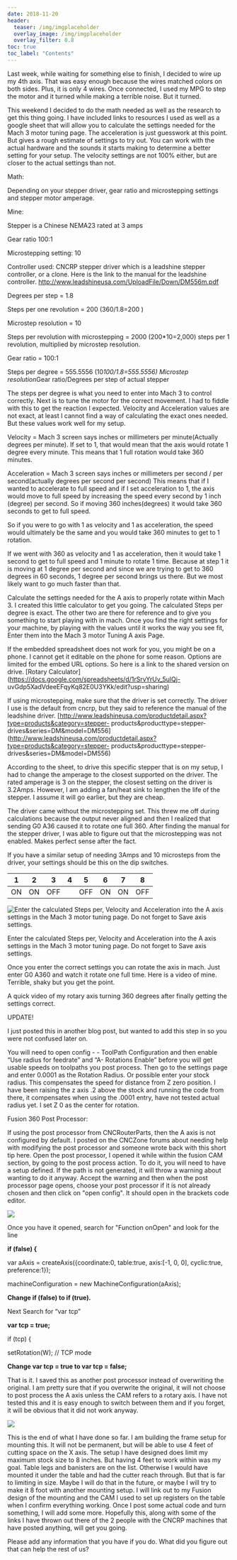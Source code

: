 ```yaml
---
date: 2018-11-20
header:
  teaser: /img/imgplaceholder
  overlay_image: /img/imgplaceholder
  overlay_filter: 0.8
toc: true
toc_label: "Contents"
--- 
```

Last week, while waiting for something else to finish, I decided to wire up my
4th axis. That was easy enough because the wires matched colors on both sides.
Plus, it is only 4 wires. Once connected, I used my MPG to step the motor and
it turned while making a terrible noise. But it turned.

This weekend I decided to do the math needed as well as the research to get
this thing going. I have included links to resources I used as well as a
google sheet that will allow you to calculate the settings needed for the Mach
3 motor tuning page. The acceleration is just guesswork at this point. But
gives a rough estimate of settings to try out. You can work with the actual
hardware and the sounds it starts making to determine a better setting for
your setup. The velocity settings are not 100% either, but are closer to the
actual settings than not.

Math:

Depending on your stepper driver, gear ratio and microstepping settings and
stepper motor amperage.

Mine:

Stepper is a Chinese NEMA23 rated at 3 amps

Gear ratio 100:1

Microstepping setting: 10

Controller used: CNCRP stepper driver which is a leadshine stepper controller,
or a clone. Here is the link to the manual for the leadshine controller.
<http://www.leadshineusa.com/UploadFile/Down/DM556m.pdf>

Degrees per step = 1.8

Steps per one revolution = 200 (360/1.8=200 )

Microstep resolution = 10

Steps per revolution with microstepping = 2000 (200*10=2,000) steps per 1
revolution, multiplied by microstep resolution.

Gear ratio = 100:1

Steps per degree = 555.5556 (10*100/1.8=555.5556) Microstep resolution*Gear
ratio/Degrees per step of actual stepper

The steps per degree is what you need to enter into Mach 3 to control
correctly. Next is to tune the motor for the correct movement. I had to fiddle
with this to get the reaction I expected. Velocity and Acceleration values are
not exact, at least I cannot find a way of calculating the exact ones needed.
But these values work well for my setup.

Velocity = Mach 3 screen says inches or millimeters per minute(Actually
degrees per minute). If set to 1, that would mean that the axis would rotate 1
degree every minute. This means that 1 full rotation would take 360 minutes.

Acceleration = Mach 3 screen says inches or millimeters per second / per
second(actually degrees per second per second) This means that if I wanted to
accelerate to full speed and if I set acceleration to 1, the axis would move
to full speed by increasing the speed every second by 1 inch (degree) per
second. So if moving 360 inches(degrees) it would take 360 seconds to get to
full speed.

So if you were to go with 1 as velocity and 1 as acceleration, the speed would
ultimately be the same and you would take 360 minutes to get to 1 rotation.

If we went with 360 as velocity and 1 as acceleration, then it would take 1
second to get to full speed and 1 minute to rotate 1 time. Because at step 1
it is moving at 1 degree per second and since we are trying to get to 360
degrees in 60 seconds, 1 degree per second brings us there. But we most likely
want to go much faster than that.

Calculate the settings needed for the A axis to properly rotate within Mach 3.
I created this little calculator to get you going. The calculated Steps per
degree is exact. The other two are there for reference and to give you
something to start playing with in mach. Once you find the right settings for
your machine, by playing with the values until it works the way you see fit,
Enter them into the Mach 3 motor Tuning A axis Page.

If the embedded spreadsheet does not work for you, you might be on a phone. I
cannot get it editable on the phone for some reason. Options are limited for
the embed URL options. So here is a link to the shared version on drive.
[Rotary Calculator](https://docs.google.com/spreadsheets/d/1rSrvYrUv_5ulQj-
uvGdp5XadVdeeEFqyKq82E0U3YKk/edit?usp=sharing)

If using microstepping, make sure that the driver is set correctly. The driver
I use is the default from cncrp, but they said to reference the manual of the
leadshine driver.
[http://www.leadshineusa.com/productdetail.aspx?type=products&category=stepper-
products&producttype=stepper-
drives&series=DM&model=DM556](http://www.leadshineusa.com/productdetail.aspx?type=products&category=stepper-
products&producttype=stepper-drives&series=DM&model=DM556)

According to the sheet, to drive this specific stepper that is on my setup, I
had to change the amperage to the closest supported on the driver. The rated
amperage is 3 on the stepper, the closest setting on the driver is 3.2Amps.
However, I am adding a fan/heat sink to lengthen the life of the stepper. I
assume it will go earlier, but they are cheap.

The driver came without the microstepping set. This threw me off during
calculations because the output never aligned and then I realized that sending
G0 A36 caused it to rotate one full 360. After finding the manual for the
stepper driver, I was able to figure out that the microstepping was not
enabled. Makes perfect sense after the fact.

If you have a similar setup of needing 3Amps and 10 microsteps from the
driver, your settings should be this on the dip switches.

1 | 2 | 3 | 4 | 5 | 6 | 7 | 8  
---|---|---|---|---|---|---|---  
ON | ON | OFF |  | OFF | ON | ON | OFF  
  
![Enter the calculated Steps per, Velocity and Acceleration into the A axis
settings in the Mach 3 motor tuning page. Do not forget to Save axis
settings.](/img/MACH3Motortuning.PNG)

Enter the calculated Steps per, Velocity and Acceleration into the A axis
settings in the Mach 3 motor tuning page. Do not forget to Save axis settings.

Once you enter the correct settings you can rotate the axis in mach. Just
enter G0 A360 and watch it rotate one full time. Here is a video of mine.
Terrible, shaky but you get the point.

A quick video of my rotary axis turning 360 degrees after finally getting the
settings correct.

UPDATE!

I just posted this in another blog post, but wanted to add this step in so you
were not confused later on.

You will need to open config - - ToolPath Configuration and then enable “Use
radius for feedrate” and “A- Rotations Enable” before you will get usable
speeds on toolpaths you post process. Then go to the settings page and enter
0.0001 as the Rotation Radius. Or possible enter your stock radius. This
compensates the speed for distance from Z zero position. I have been raising
the z axis .2 above the stock and running the code from there, it compensates
when using the .0001 entry, have not tested actual radius yet. I set Z 0 as
the center for rotation.

Fusion 360 Post Processor:

If using the post processor from CNCRouterParts, then the A axis is not
configured by default. I posted on the CNCZone forums about needing help with
modifying the post processor and someone wrote back with this short tip here.
Open the post processor, I opened it while within the fusion CAM section, by
going to the post process action. To do it, you will need to have a setup
defined. If the path is not generated, it will throw a warning about wanting
to do it anyway. Accept the warning and then when the post processor page
opens, choose your post processor if it is not already chosen and then click
on "open config". It should open in the brackets code editor.  

![](/img/image-asset.png)

Once you have it opened, search for "Function onOpen" and look for the line

**if (false) {**

var aAxis = createAxis({coordinate:0, table:true, axis:[-1, 0, 0],
cyclic:true, preference:1});

machineConfiguration = new MachineConfiguration(aAxis);

**Change if (false) to if (true).**

Next Search for “var tcp”

**var tcp = true;**

if (tcp) {

setRotation(W); // TCP mode

**Change var tcp = true to var tcp = false;**

That is it. I saved this as another post processor instead of overwriting the
original. I am pretty sure that if you overwrite the original, it will not
choose to post process the A axis unless the CAM refers to a rotary axis. I
have not tested this and it is easy enough to switch between them and if you
forget, it will be obvious that it did not work anyway.

![](/img/image-asset.png)

This is the end of what I have done so far. I am building the frame setup for
mounting this. It will not be permanent, but will be able to use 4 feet of
cutting space on the X axis. The setup I have designed does limit my maximum
stock size to 8 inches. But having 4 feet to work within was my goal. Table
legs and banisters are on the list. Otherwise I would have mounted it under
the table and had the cutter reach through. But that is far to limiting in
size. Maybe I will do that in the future, or maybe I will try to make it 8
foot with another mounting setup. I will link out to my Fusion design of the
mounting and the CAM I used to set up registers on the table when I confirm
everything working. Once I post some actual code and turn something, I will
add some more. Hopefully this, along with some of the links I have thrown out
there of the 2 people with the CNCRP machines that have posted anything, will
get you going.

Please add any information that you have if you do. What did you figure out
that can help the rest of us?

